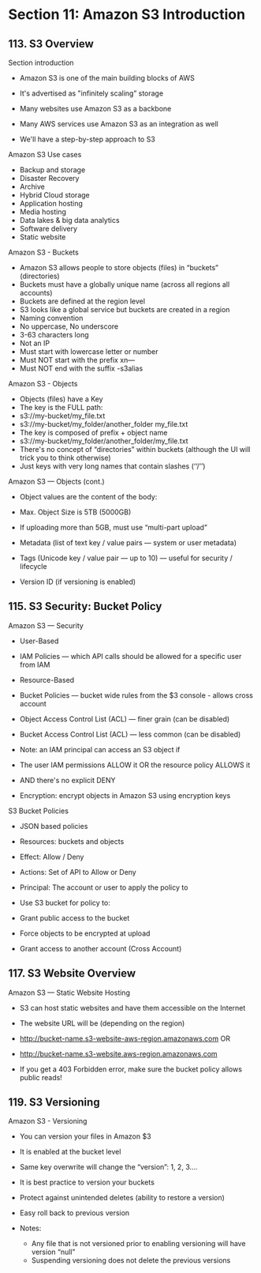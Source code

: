 # Section 11: Amazon S3 Introduction

## 113. S3 Overview

Section introduction

- Amazon S3 is one of the main building blocks of AWS
- It's advertised as "infinitely scaling” storage

- Many websites use Amazon S3 as a backbone
- Many AWS services use Amazon S3 as an integration as well

- We'll have a step-by-step approach to S3

Amazon S3 Use cases

- Backup and storage
- Disaster Recovery
- Archive
- Hybrid Cloud storage
- Application hosting
- Media hosting
- Data lakes & big data analytics
- Software delivery
- Static website

Amazon S3 - Buckets

- Amazon S3 allows people to store objects (files) in “buckets” (directories)
- Buckets must have a globally unique name (across all regions all accounts)
- Buckets are defined at the region level
- S3 looks like a global service but buckets are created in a region
- Naming convention
 - No uppercase, No underscore
 - 3-63 characters long
 - Not an IP
 - Must start with lowercase letter or number
 - Must NOT start with the prefix xn—
 - Must NOT end with the suffix -s3alias

 Amazon S3 - Objects

- Objects (files) have a Key
- The key is the FULL path:
 - s3://my-bucket/my_file.txt
 - s3://my-bucket/my_folder/another_folder my_file.txt
- The key is composed of prefix + object name
 - s3://my-bucket/my_folder/another_folder/my_file.txt
- There's no concept of “directories” within buckets (although the UI will trick you to think otherwise)
- Just keys with very long names that contain slashes (‘‘/’’)

Amazon S3 — Objects (cont.)

- Object values are the content of the body:
 - Max. Object Size is 5TB (5000GB)
 - If uploading more than 5GB, must use “multi-part upload”

- Metadata (list of text key / value pairs — system or user metadata)
- Tags (Unicode key / value pair — up to 10) — useful for security / lifecycle
* Version ID (if versioning is enabled)

## 115. S3 Security: Bucket Policy

Amazon S3 — Security

- User-Based
 - IAM Policies — which API calls should be allowed for a specific user from IAM

- Resource-Based
 - Bucket Policies — bucket wide rules from the $3 console - allows cross account
 - Object Access Control List (ACL) — finer grain (can be disabled)
 - Bucket Access Control List (ACL) — less common (can be disabled)

- Note: an IAM principal can access an S3 object if
 - The user IAM permissions ALLOW it OR the resource policy ALLOWS it
 - AND there's no explicit DENY

- Encryption: encrypt objects in Amazon S3 using encryption keys

S3 Bucket Policies

- JSON based policies
 - Resources: buckets and objects
 - Effect: Allow / Deny
 - Actions: Set of API to Allow or Deny
 - Principal: The account or user to apply the policy to

- Use S3 bucket for policy to:
 - Grant public access to the bucket
 - Force objects to be encrypted at upload
 - Grant access to another account (Cross Account)

## 117. S3 Website Overview

Amazon S3 — Static Website Hosting

- S3 can host static websites and have them accessible on the Internet

- The website URL will be (depending on the region)
 - http://bucket-name.s3-website-aws-region.amazonaws.com
   OR
 - http://bucket-name.s3-website.aws-region.amazonaws.com

- If you get a 403 Forbidden error, make sure the bucket policy allows public reads!

## 119. S3 Versioning

Amazon S3 - Versioning

- You can version your files in Amazon $3
- It is enabled at the bucket level
- Same key overwrite will change the “version”: 1, 2, 3....
- It is best practice to version your buckets
 - Protect against unintended deletes (ability to restore a version)
 - Easy roll back to previous version

- Notes:
  - Any file that is not versioned prior to enabling versioning will have version “null”
  - Suspending versioning does not delete the previous versions